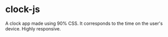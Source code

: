 # clock-js
A clock app made using 90% CSS. It corresponds to the time on the user's device. Highly responsive.
